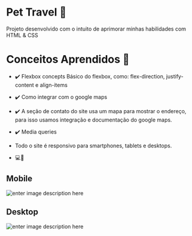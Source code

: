 # Pet Travel 🐶

Projeto desenvolvido com o intuito de aprimorar minhas habilidades com
HTML & CSS

# Conceitos Aprendidos 📝

- ✔️ Flexbox concepts
  Básico do flexbox, como: flex-direction, justify-content e align-items
- ✔️ Como integrar com o google maps
- ✔️ A seção de contato do site usa um mapa para mostrar o endereço, para isso usamos integração e documentação do google maps.
- ✔️ Media queries

- Todo o site é responsivo para smartphones, tablets e desktops.
- 💻📱

## Mobile

![enter image description here](https://github.com/jordanruan/sitepettravel/blob/master/img/mobile.gif?raw=true)

## Desktop

![enter image description here](https://github.com/jordanruan/sitepettravel/blob/master/img/desktop.gif?raw=true)
